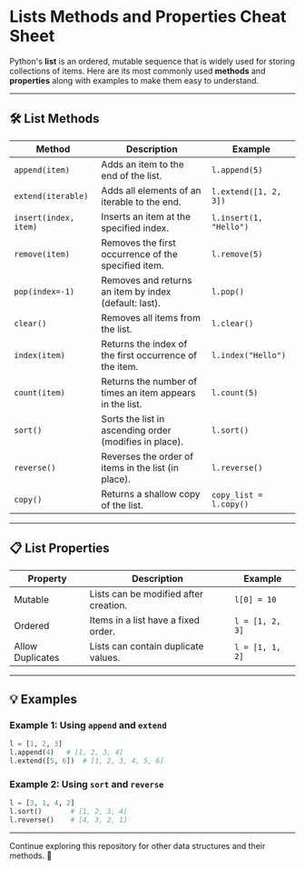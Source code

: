 # Lists Methods and Properties Cheat Sheet

Python's **list** is an ordered, mutable sequence that is widely used for storing collections of items. Here are its most commonly used **methods** and **properties** along with examples to make them easy to understand.

---

## 🛠 List Methods

| **Method**         | **Description**                                    | **Example**                       |
|---------------------|----------------------------------------------------|-----------------------------------|
| `append(item)`      | Adds an item to the end of the list.               | `l.append(5)`                     |
| `extend(iterable)`  | Adds all elements of an iterable to the end.       | `l.extend([1, 2, 3])`             |
| `insert(index, item)`| Inserts an item at the specified index.            | `l.insert(1, "Hello")`            |
| `remove(item)`      | Removes the first occurrence of the specified item.| `l.remove(5)`                     |
| `pop(index=-1)`     | Removes and returns an item by index (default: last).| `l.pop()`                         |
| `clear()`           | Removes all items from the list.                  | `l.clear()`                       |
| `index(item)`       | Returns the index of the first occurrence of the item.| `l.index("Hello")`               |
| `count(item)`       | Returns the number of times an item appears in the list.| `l.count(5)`                   |
| `sort()`            | Sorts the list in ascending order (modifies in place).| `l.sort()`                       |
| `reverse()`         | Reverses the order of items in the list (in place).| `l.reverse()`                    |
| `copy()`            | Returns a shallow copy of the list.               | `copy_list = l.copy()`            |

---

## 📋 List Properties

| **Property**     | **Description**                   | **Example**             |
|-------------------|-----------------------------------|-------------------------|
| Mutable          | Lists can be modified after creation. | `l[0] = 10`            |
| Ordered          | Items in a list have a fixed order.   | `l = [1, 2, 3]`        |
| Allow Duplicates | Lists can contain duplicate values.   | `l = [1, 1, 2]`        |

---

## 💡 Examples

### Example 1: Using `append` and `extend`
```python
l = [1, 2, 3]
l.append(4)   # [1, 2, 3, 4]
l.extend([5, 6])  # [1, 2, 3, 4, 5, 6]
```

### Example 2: Using `sort` and `reverse`
```python
l = [3, 1, 4, 2]
l.sort()       # [1, 2, 3, 4]
l.reverse()    # [4, 3, 2, 1]
```

---

Continue exploring this repository for other data structures and their methods. 🚀
